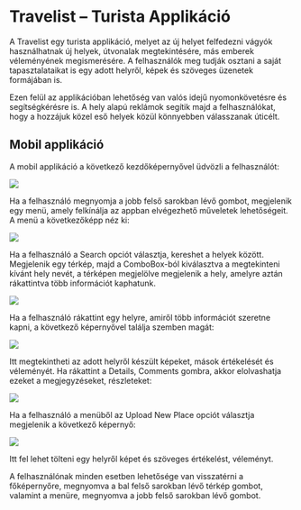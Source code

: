 # Travelist – Turista Applikáció

A Travelist egy turista applikáció, melyet az új helyet felfedezni vágyók használhatnak új helyek, útvonalak megtekintésére, más emberek véleményének megismerésére. A felhasználók meg tudják osztani a saját tapasztalataikat is egy adott helyről, képek és szöveges üzenetek formájában is.

Ezen felül az applikációban lehetőség van valós idejű nyomonkövetésre és segítségkérésre is. A hely alapú reklámok segítik majd a felhasználókat, hogy a hozzájuk közel eső helyek közül könnyebben válasszanak úticélt. 


## Mobil applikáció
A mobil applikáció a következő kezdőképernyővel üdvözli a felhasználót:

![](kezdokepernyo.png)

Ha a felhasználó megnyomja a jobb felső sarokban lévő gombot, megjelenik egy menü, amely felkínálja az appban elvégezhető műveletek lehetőségeit. A menü a következőképp néz ki:

![](menu.png)

Ha a felhasználó a Search opciót választja, kereshet a helyek között. Megjelenik egy térkép, majd a ComboBox-ból kiválasztva a megtekinteni kívánt hely nevét, a térképen megjelölve megjelenik a hely, amelyre aztán rákattintva több információt kaphatunk.

![](kereses.png)

Ha a felhasználó rákattint egy helyre, amiről több információt szeretne kapni, a következő képernyővel találja szemben magát:

![](helyinfo.png)

Itt megtekintheti az adott helyről készült képeket, mások értékelését és véleményét. Ha rákattint a Details, Comments gombra, akkor elolvashatja ezeket a megjegyzéseket, részleteket: 

![](kommentek.png)

Ha a felhasználó a menüből az Upload New Place opciót választja megjelenik a következő képernyő:

![](ujhelyfeltoltes.png)

Itt fel lehet tölteni egy helyről képet és szöveges értékelést, véleményt. 

A felhasználónak minden esetben lehetősége van visszatérni a főképernyőre, megnyomva a bal felső sarokban lévő térkép gombot, valamint a menüre, megnyomva a jobb felső sarokban lévő gombot. 
